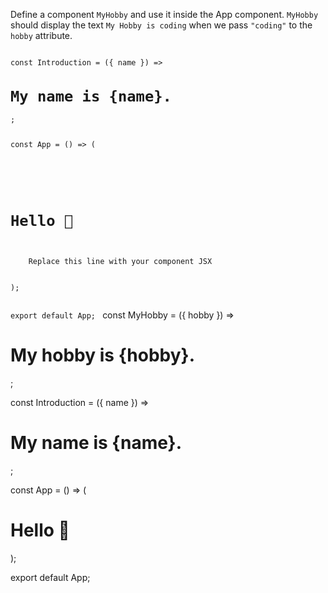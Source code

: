 Define a component `MyHobby` and use it inside the App component. `MyHobby` should display the text `My Hobby is coding` when we pass `"coding"` to the `hobby` attribute.

<codeblock language="reactjs" type="exercise" testMode="fixedInput">
<code>
const Introduction = ({ name }) => <h1>My name is {name}.</h1>;

const App = () => (
  <div>
    <h1>Hello 👋</h1>
    <Introduction name="John Doe" />
    Replace this line with your component JSX
  </div>
);

export default App;
</code>
<solution>
const MyHobby = ({ hobby }) =>
  <h1>My hobby is {hobby}.</h1>;

const Introduction = ({ name }) =>
  <h1>My name is {name}.</h1>;

const App = () => (
  <div>
    <h1>Hello 👋</h1>
    <Introduction name="John Doe" />
    <MyHobby hobby="coding" />
  </div>
);

export default App;
</solution>
</codeblock>
